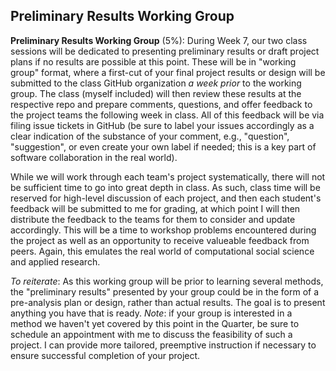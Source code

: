 ## Preliminary Results Working Group

**Preliminary Results Working Group** (5%): During Week 7, our two class sessions will be dedicated to presenting preliminary results or draft project plans if no results are possible at this point. These will be in "working group" format, where a first-cut of your final project results or design will be submitted to the class GitHub organization _a week prior_ to the working group. The class (myself included) will then review these results at the respective repo and prepare comments, questions, and offer feedback to the project teams the following week in class. All of this feedback will be via filing issue tickets in GitHub (be sure to label your issues accordingly as a clear indication of the substance of your comment, e.g., "question", "suggestion", or even create your own label if needed; this is a key part of software collaboration in the real world).

While we will work through each team's project systematically, there will not be sufficient time to go into great depth in class. As such, class time will be reserved for high-level discussion of each project, and then each student's feedback will be submitted to me for grading, at which point I will then distribute the feedback to the teams for them to consider and update accordingly. This will be a time to workshop problems encountered during the project as well as an opportunity to receive valueable feedback from peers. Again, this emulates the real world of computational social science and applied research.
	
_To reiterate_: As this working group will be prior to learning several methods, the "preliminary results" presented by your group could be in the form of a pre-analysis plan or design, rather than actual results. The goal is to present anything you have that is ready. _Note_: if your group is interested in a method we haven't yet covered by this point in the Quarter, be sure to schedule an appointment with me to discuss the feasibility of such a project. I can provide more tailored, preemptive instruction if necessary to ensure successful completion of your project.